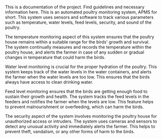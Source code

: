 This is a documentation of the project. Find guidelines and necessary information here.
This is an automated poultry monitoring system, APMS for short.
This system uses sensors and software to track various parameters such as temperature, water levels, feed levels, security, and sound of the poultry.

The temperature monitoring aspect of this system ensures that the poultry house remains within a suitable range for the birds' growth and survival. The system continually measures and records the temperature within the poultry house, and alerts the farmer in case of any sudden or gradual changes in temperature that could harm the birds.

Water level monitoring is crucial for the proper hydration of the poultry. This system keeps track of the water levels in the water containers, and alerts the farmer when the water levels are too low. This ensures that the birds always have access to clean drinking water.

Feed level monitoring ensures that the birds are getting enough food to sustain their growth and health. The system tracks the feed levels in the feeders and notifies the farmer when the levels are low. This feature helps to prevent malnourishment or overfeeding, which can harm the birds.

The security aspect of the system involves monitoring the poultry house for unauthorized access or intruders. The system uses cameras and sensors to detect any unusual activity and immediately alerts the farmer. This helps to prevent theft, vandalism, or any other forms of harm to the birds.
